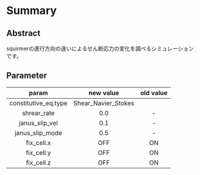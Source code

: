 # Summary

## Abstract
squirmerの進行方向の違いによるせん断応力の変化を調べるシミュレーションです。

## Parameter
|param|new value|old value|
|:-:|:-:|:-:|
|constitutive_eq.type|Shear_Navier_Stokes|
|shrear_rate|0.0|-|
|janus_slip_vel|0.1|-|
|janus_slip_mode|0.5|-|
|fix_cell.x|OFF|ON|
|fix_cell.y|OFF|ON|
|fix_cell.z|OFF|ON|
